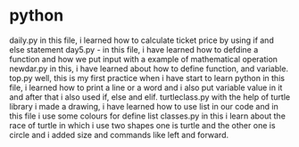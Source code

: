 # python 


daily.py in this file, i learned how to calculate ticket price by using if and else statement
day5.py - in this file, i have learned how to defdine a function and how we put input with a example of mathematical operation
newdar.py in this, i have learned about how to define function, and variable.
top.py well, this is my first practice when i have start to learn python in this file, i learned how to print a line or a word and i also put variable value in it and after that i also used if, else and elif.
turtleclass.py with the help of turtle library i made a drawing, i have learned how to use list in our code and in this file i use some colours for define list
classes.py in this i learn about the race of turtle in which i use two shapes one is turtle and the other one is circle and i added size and commands like left and forward.  